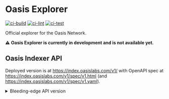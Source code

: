 # Oasis Explorer

[![ci-build](https://github.com/oasisprotocol/explorer/actions/workflows/ci-build.yaml/badge.svg)](https://github.com/oasisprotocol/explorer/actions/workflows/ci-build.yaml)
[![ci-lint](https://github.com/oasisprotocol/explorer/actions/workflows/ci-lint.yaml/badge.svg)](https://github.com/oasisprotocol/explorer/actions/workflows/ci-lint.yaml)
[![ci-test](https://github.com/oasisprotocol/explorer/actions/workflows/ci-test.yaml/badge.svg)](https://github.com/oasisprotocol/explorer/actions/workflows/ci-test.yaml)

Official explorer for the Oasis Network.

:warning: **Oasis Explorer is currently in development and is not available yet.**

## Oasis Indexer API

Deployed version is at https://index.oasislabs.com/v1/ with OpenAPI spec at https://index.oasislabs.com/v1/spec/v1.html (and https://index.oasislabs.com/v1/spec/v1.yaml).

<details>
<summary>
Bleeding-edge API version
</summary>

OpenAPI spec for the bleeding-edge version is at https://github.com/oasisprotocol/oasis-indexer/blob/main/api/spec/v1.yaml.

To quickly run latest emerald indexer locally without running a node, replace https://github.com/oasisprotocol/oasis-indexer/blob/d48de37/tests/e2e/config/e2e-dev.yml#L1-L8 with:

```yaml
analysis:
  analyzers:
    - name: emerald_main_damask
      chain_id: oasis-3
      rpc: grpc.oasis.dev:443
      chaincontext: b11b369e0da5bb230b220127f5e7b242d385ef8c6f54906243f30af63c815535
      # Use the latest round from oasisscan (easier than gRPC)
      # https://www.oasisscan.com/paratimes/000000000000000000000000000000000000000000000000e2eaa99fc008f87f/roundList
      to: <latest round>
      from: <latest round - 500>
```

and run

```sh
make docker
make start-docker-e2e
REACT_APP_API=http://localhost:8008/v1/ yarn start
```

</details>
